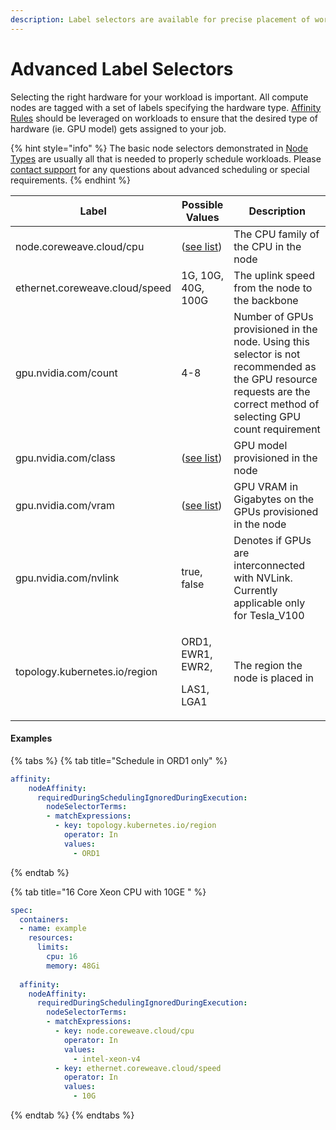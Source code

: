```yaml
---
description: Label selectors are available for precise placement of workloads
---
```


# Advanced Label Selectors

Selecting the right hardware for your workload is important. All compute nodes are tagged with a set of labels specifying the hardware type. [Affinity Rules](https://kubernetes.io/docs/concepts/configuration/assign-pod-node/#affinity-and-anti-affinity) should be leveraged on workloads to ensure that the desired type of hardware (ie. GPU model) gets assigned to your job.

{% hint style="info" %}
The basic node selectors demonstrated in [Node Types](node-types.md#requesting-compute-in-kubernetes) are usually all that is needed to properly schedule workloads. Please [contact support](mailto:%20cloud.support@coreweave.com) for any questions about advanced scheduling or special requirements.
{% endhint %}

| Label                          | Possible Values                                                                         | Description                                                                                                                                                           |
| ------------------------------ | --------------------------------------------------------------------------------------- | --------------------------------------------------------------------------------------------------------------------------------------------------------------------- |
| node.coreweave.cloud/cpu       | ([see list](../resources/resource-based-pricing.md#cpu-only-instance-resource-pricing)) | The CPU family of the CPU in the node                                                                                                                                 |
| ethernet.coreweave.cloud/speed | 1G, 10G, 40G, 100G                                                                      | The uplink speed from the node to the backbone                                                                                                                        |
| gpu.nvidia.com/count           | 4-8                                                                                     | Number of GPUs provisioned in the node. Using this selector is not recommended as the GPU resource requests are the correct method of selecting GPU count requirement |
| gpu.nvidia.com/class           | ([see list](node-types.md#gpu-availability))                                            | GPU model provisioned in the node                                                                                                                                     |
| gpu.nvidia.com/vram            | ([see list](node-types.md#gpu-availability))                                            | GPU VRAM in Gigabytes on the GPUs provisioned in the node                                                                                                             |
| gpu.nvidia.com/nvlink          | true, false                                                                             | Denotes if GPUs are interconnected with NVLink. Currently applicable only for Tesla\_V100                                                                             |
| topology.kubernetes.io/region  | <p>ORD1, EWR1, EWR2,</p><p>LAS1, LGA1</p>                                               | The region the node is placed in                                                                                                                                      |

#### Examples

{% tabs %}
{% tab title="Schedule in ORD1 only" %}
```yaml
affinity:
    nodeAffinity:
      requiredDuringSchedulingIgnoredDuringExecution:
        nodeSelectorTerms:
        - matchExpressions:
          - key: topology.kubernetes.io/region
            operator: In
            values:
              - ORD1
```
{% endtab %}

{% tab title="16 Core Xeon CPU with 10GE " %}
```yaml
spec:
  containers:
  - name: example
    resources:
      limits:
        cpu: 16
        memory: 48Gi
        
  affinity:
    nodeAffinity:
      requiredDuringSchedulingIgnoredDuringExecution:
        nodeSelectorTerms:
        - matchExpressions:
          - key: node.coreweave.cloud/cpu
            operator: In
            values:
              - intel-xeon-v4
          - key: ethernet.coreweave.cloud/speed
            operator: In
            values:
              - 10G
```
{% endtab %}
{% endtabs %}

####

